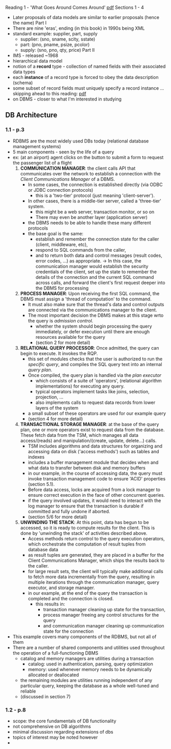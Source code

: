 
Reading 1 - 'What Goes Around Comes Around' [pdf](https://people.cs.umass.edu/~yanlei/courses/CS691LL-f06/papers/SH05.pdf)
	Sections 1 - 4
- Later proposals of data models are similar to earlier proposals (hence the name)
Part I
- There are nine 'eras', ending (in this book) in 1990s being XML
- standard example: supplier, part, supply
	- supplier: (sno, sname, scity, sstate)
	- part: (pno, pname, psize, pcolor)
	- supply: (sno, pno, qty, price)
Part II
- IMS - released ~1968
- hierarchical data model
- notion of a **record** type - collection of named fields with their associated data types
- each **instance** of a record type is forced to obey the data description (schema)
- some subset of record fields must uniquely specify a record instance
...
skipping ahead to this reading: [pdf](https://dsf.berkeley.edu/papers/fntdb07-architecture.pdf)
- on DBMS - closer to what I'm interested in studying
## DB Architecture
### 1.1 - p.3
- RDBMS are the most widely used DBs today (relational database management systems)
- 5 main components - seen by the life of a query
- ex: (at an airport) agent clicks on the button to submit a form to request the passenger list of a flight
	1. **COMMUNICATION MANAGER**: the client calls API that communicates over the network to establish a connection with the *Client Communications Manager* of a DBMS. 
		- In some cases, the connection is established directly (via ODBC or JDBC connection protocols)
			- this is a 'two-tier' protocol (just meaning 'client-server').
		- In other cases, there is a middle-tier server, called a 'three-tier' system.
			- this might be a web server, transaction monitor, or so on
			- There may even be another layer (application server)
		- the DBMS needs to be able to handle these many different protocols
		- the base goal is the same: 
			- establish and remember the connection state for the caller (client, middleware, etc), 
			- respond to SQL commands from the caller, 
			- and to return both data and control messages (result codes, error codes, ...) as appropriate. 
		-> In this case, the communication manager would establish the security credentials of the client, set up the state to remember the details of the connection and the current SQL command across calls, and forward the client's first request deeper into the DBMS for processing
	2. **PROCESS MANAGER**: Upon receiving the first SQL command, the DBMS must assign a 'thread of computation' to the command. 
		- It must also make sure that the thread's data and control outputs are connected via the communications manager to the client. 
		- The most important decision the DBMS makes at this stage wrto the query is *admission control*. 
			- whether the system should begin processing the query immediately, or defer execution until there are enough resources available for the query
			- (section 2 for more detail)
	3. **RELATIONAL QUERY PROCESSOR**: Once admitted, the query can begin to execute. It invokes the RQP.
		- this set of modules checks that the user is authorized to run the *specific query*, and compiles the SQL query text into an internal *query plan*.
		- Once compiled, the query plan is handled via the *plan executor*
			- which consists of a suite of 'operators', (relational algorithm implementations) for executing any query.
			- typical operators implement tasks like joins, selection, projection, ...
			- also implements calls to request data records from lower layers of the system
		- a small subset of these operators are used for our example query
		- (section 4 for more detail)
	 4. **TRANSACTIONAL STORAGE MANAGER**: at the base of the query plan, one or more operators exist to request data from the database. These fetch data from the TSM, which manages all data access/(reads) and manipulation/(create, update, delete...) calls.
		 - TSM includes algorithms and data structures for organizing and accessing data on disk ('access methods') such as tables and indexes
		 - includes a buffer management module that decides when and what data to transfer between disk and memory buffers
		 - in our example, in the course of accessing data, the query must invoke transaction management code to ensure 'ACID' properties (section 5.1). 
		 - Before data access, locks are acquired from a lock manager to ensure correct execution in the face of other concurrent queries.
		 - if the query involved updates, it would need to interact with the log manager to ensure that the transaction is durable if committed and fully undone if aborted.
		 - (section 5/6 for more detail)
	 5. **UNWINDING THE STACK**: At this point, data has begun to be accessed, so it is ready to compute results for the client. This is done by 'unwinding the stack' of activities described above.
		  - Access methods return control to the query execution operators, which orchestrate the computation of result tuples from database data
		  - as result tuples are generated, they are placed in a buffer for the Client Communications Manager, which ships the results back to the caller.
		  - for large result sets, the client will typically make additional calls to fetch more data incrementally from the query, resulting in multiple iterations through the communication manager, query executor, and storage manager. 
		  - in our example, at the end of the query the transaction is completed and the connection is closed.
			  - this results in:
				  - transaction manager cleaning up state for the transaction, 
				  - process manager freeing any control structures for the query
				  - and communication manager cleaning up communication state for the connection
- This example covers many components of the RDBMS, but not all of them
- There are a number of shared components and utilities used throughout the operation of a full-functioning DBMS
	- catalog and memory managers are utilities during a transaction
		- catalog: used in authentication, parsing, query optimization
		- memory: used whenever memory needs to be dynamically allocated or deallocated
	- the remaining modules are utilities running independent of any particular query, keeping the database as a whole well-tuned and reliable
	- (discussed in section 7)
### 1.2 - p.8
- scope: the core fundamentals of DB functionality
- not comprehensive on DB algorithms
- minimal discussion regarding extensions of dbs
- topics of interest may be noted however
- 
